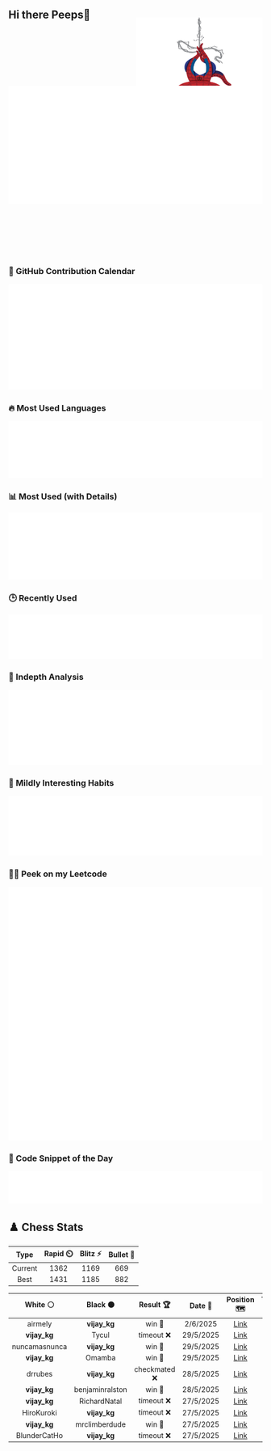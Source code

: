 ## Hi there Peeps👋

<p style="text-align: right; margin-top: -40px; position: relative; top: 15px;">
  <img src="./assets/spidertocat.png" width="250" height="250" alt="Spider-Ham swinging" align="right">
</p>

<div style="position: relative; width: 100%; height: auto;">
  <img src="./metrics.classic.svg" alt="Metrics" style="position: relative; top: -100px; left: 0; z-index: 1; display: block;">
</div>

### 📅 GitHub Contribution Calendar

![Half-year](./metrics.plugin.isocalendar.svg)

### 🔥 Most Used Languages
![Most Used](metrics.plugin.languages.svg)

### 📊 Most Used (with Details)
![Most Used Details](metrics.plugin.languages.details.svg)

### 🕒 Recently Used
![Recently Used](metrics.plugin.languages.recent.svg)

### 📌 Indepth Analysis
![Indepth](metrics.plugin.languages.indepth.svg)

### 🧠 Mildly Interesting Habits

![Habits Facts](./metrics.plugin.habits.facts.svg)

### 🧑‍💻 Peek on my Leetcode 

![LeetCode Stats](metrics.plugin.leetcode.svg)

### 📝 Code Snippet of the Day

![Code Snippet](./metrics.plugin.code.svg)

## ♟️ Chess Stats

<!--START_SECTION:chessStats-->
<!-- Automatically generated with https://github.com/Balastrong/chess-stats-action -->

| Type | Rapid ⏲️ | Blitz ⚡ | Bullet 🔫 |
|:---:|:---:|:---:|:---:|
| Current | 1362 | 1169 | 669 |
| Best | 1431 | 1185 | 882 |

| White ⚪ | Black ⚫ | Result 🏆 | Date 📅 | Position 🗺️ | Type 🕕 |
|:---:|:---:|:---:|:---:|:---:|:---:|
| airmely | **vijay_kg** | win 🥇 | 2/6/2025 | <a href="http://www.ee.unb.ca/cgi-bin/tervo/fen.pl?select=8/6p1/4p2p/5p2/P6r/8/5k1K/8 w - - 0 52">Link</a> | Blitz |
| **vijay_kg** | Tycul | timeout ❌ | 29/5/2025 | <a href="http://www.ee.unb.ca/cgi-bin/tervo/fen.pl?select=r5k1/1bq2pb1/p5pp/4p3/2p1N3/P3QN1P/2PrBPP1/3R2K1 w - - 0 23">Link</a> | Blitz |
| nuncamasnunca | **vijay_kg** | win 🥇 | 29/5/2025 | <a href="http://www.ee.unb.ca/cgi-bin/tervo/fen.pl?select=7r/p3kp2/1np2q2/1p2p3/4P3/1PP1Q1RP/P4PP1/3r2K1 w - - 0 29">Link</a> | Blitz |
| **vijay_kg** | Omamba | win 🥇 | 29/5/2025 | <a href="http://www.ee.unb.ca/cgi-bin/tervo/fen.pl?select=2r2rk1/3Nnppp/pqn1p3/1p1pP3/3P4/P2Q1N1P/1P3PP1/2R2RK1 b - - 3 19">Link</a> | Blitz |
| drrubes | **vijay_kg** | checkmated ❌ | 28/5/2025 | <a href="http://www.ee.unb.ca/cgi-bin/tervo/fen.pl?select=Q7/8/k7/8/5P2/pQ6/7K/8 b - - 2 62">Link</a> | Blitz |
| **vijay_kg** | benjaminralston | win 🥇 | 28/5/2025 | <a href="http://www.ee.unb.ca/cgi-bin/tervo/fen.pl?select=r7/pp3p1k/5Brp/8/8/1P6/P4QPP/3R3K b - - 0 30">Link</a> | Blitz |
| **vijay_kg** | RichardNatal | timeout ❌ | 27/5/2025 | <a href="http://www.ee.unb.ca/cgi-bin/tervo/fen.pl?select=8/5p2/6p1/1ppk3p/5P2/4K2P/6P1/3r4 w - - 0 44">Link</a> | Blitz |
| HiroKuroki | **vijay_kg** | timeout ❌ | 27/5/2025 | <a href="http://www.ee.unb.ca/cgi-bin/tervo/fen.pl?select=8/2p5/1p4k1/p3P1p1/3P4/2Q5/P6P/6K1 b - - 0 38">Link</a> | Blitz |
| **vijay_kg** | mrclimberdude | win 🥇 | 27/5/2025 | <a href="http://www.ee.unb.ca/cgi-bin/tervo/fen.pl?select=8/1b6/p2R3p/6k1/6Q1/P6P/1PP5/6K1 b - - 2 41">Link</a> | Blitz |
| BlunderCatHo | **vijay_kg** | timeout ❌ | 27/5/2025 | <a href="http://www.ee.unb.ca/cgi-bin/tervo/fen.pl?select=4r2k/3RNp2/p2n1K1p/6p1/8/8/P4PPP/8 b - - 5 31">Link</a> | Blitz |

<!--END_SECTION:chessStats-->
